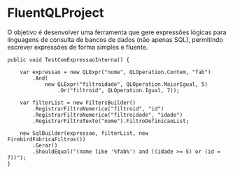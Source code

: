 # FluentQLProject
O objetivo é desenvolver uma ferramenta que gere expressões lógicas para linguagens de consulta de bancos de dados (não apenas SQL), permitindo escrever expressões de forma simples e fluente.


```[TestMethod]
public void TestComExpressaoInterna() {

    var expressao = new QLExpr("nome", QLOperation.Contem, "fab")
        .And(
            new QLExpr("filtroidade", QLOperation.MaiorIgual, 5)
                .Or("filtroid", QLOperation.Igual, 7));

    var filterList = new FiltersBuilder()
        .RegistrarFiltroNumerico("filtroid", "id")
        .RegistrarFiltroNumerico("filtroidade", "idade")
        .RegistrarFiltroTexto("nome").FiltroDefinicaoList;

    new SqlBuilder(expressao, filterList, new FirebirdFabricaFiltros())
        .Gerar()
        .ShouldEqual("(nome like '%fab%') and ((idade >= 5) or (id = 7))");
}
```

